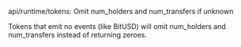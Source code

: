api/runtime/tokens: Omit num_holders and num_transfers if unknown

Tokens that emit no events (like BitUSD) will omit num_holders and
num_transfers instead of returning zeroes.
